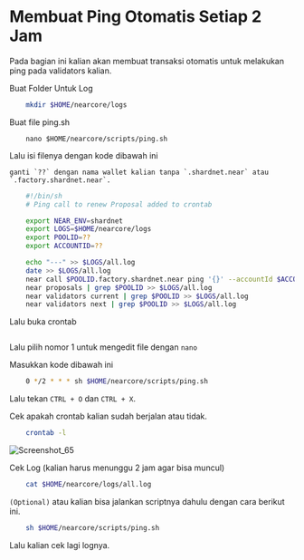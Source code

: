 
# Membuat Ping Otomatis Setiap 2 Jam
Pada bagian ini kalian akan membuat transaksi otomatis untuk melakukan ping pada validators kalian.

Buat Folder Untuk Log

```bash
    mkdir $HOME/nearcore/logs
```
  
Buat file ping.sh
  
```
    nano $HOME/nearcore/scripts/ping.sh
```
  
Lalu isi filenya dengan kode dibawah ini

    ganti `??` dengan nama wallet kalian tanpa `.shardnet.near` atau `.factory.shardnet.near`.

```bash
    #!/bin/sh
    # Ping call to renew Proposal added to crontab

    export NEAR_ENV=shardnet
    export LOGS=$HOME/nearcore/logs
    export POOLID=??
    export ACCOUNTID=??

    echo "---" >> $LOGS/all.log
    date >> $LOGS/all.log
    near call $POOLID.factory.shardnet.near ping '{}' --accountId $ACCOUNTID.shardnet.near --gas=300000000000000 >> $LOGS/all.log
    near proposals | grep $POOLID >> $LOGS/all.log
    near validators current | grep $POOLID >> $LOGS/all.log
    near validators next | grep $POOLID >> $LOGS/all.log
```
Lalu buka crontab
    
```bash
```

Lalu pilih nomor 1 untuk mengedit file dengan `nano`


Masukkan kode dibawah ini

```bash
    0 */2 * * * sh $HOME/nearcore/scripts/ping.sh
```
    
Lalu tekan `CTRL + O` dan `CTRL + X`.
    
Cek apakah crontab kalian sudah berjalan atau tidak.

```bash
    crontab -l
```
    
![Screenshot_65](https://user-images.githubusercontent.com/35837931/181238951-4ead8ebf-50ef-4ac2-8bc0-154b7d8c2ecc.png)

    
Cek Log (kalian harus menunggu 2 jam agar bisa muncul)
  
```bash
    cat $HOME/nearcore/logs/all.log
```
    
`(Optional)` atau kalian bisa jalankan scriptnya dahulu dengan cara berikut ini.
    
```bash
    sh $HOME/nearcore/scripts/ping.sh
```
    
Lalu kalian cek lagi lognya.
